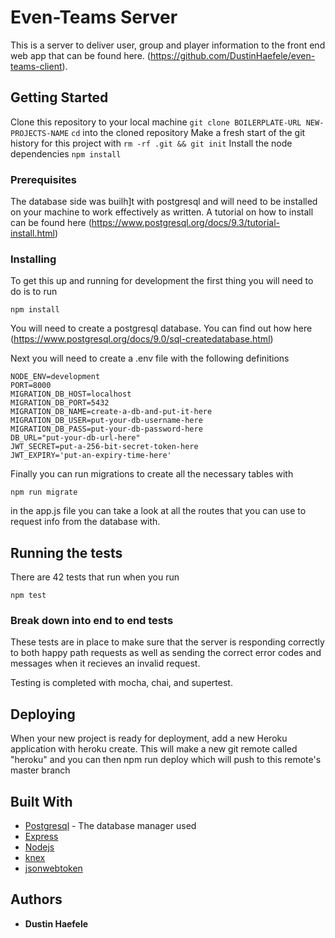 # Even-Teams Server

This is a server to deliver user, group and player information to the front end web app that can be found here. (https://github.com/DustinHaefele/even-teams-client).

## Getting Started

Clone this repository to your local machine `git clone BOILERPLATE-URL NEW-PROJECTS-NAME`
`cd` into the cloned repository
Make a fresh start of the git history for this project with `rm -rf .git && git init`
Install the node dependencies `npm install`

### Prerequisites

The database side was builh]t with postgresql and will need to be installed on your machine to work effectively as written.  A tutorial on how to install can be found here (https://www.postgresql.org/docs/9.3/tutorial-install.html) 

### Installing

To get this up and running for development the first thing you will need to do is to run 

```
npm install
```

You will need to create a postgresql database.  You can find out how here (https://www.postgresql.org/docs/9.0/sql-createdatabase.html)



Next you will need to create a .env file with the following definitions

```
NODE_ENV=development
PORT=8000
MIGRATION_DB_HOST=localhost
MIGRATION_DB_PORT=5432
MIGRATION_DB_NAME=create-a-db-and-put-it-here
MIGRATION_DB_USER=put-your-db-username-here
MIGRATION_DB_PASS=put-your-db-password-here
DB_URL="put-your-db-url-here"
JWT_SECRET=put-a-256-bit-secret-token-here
JWT_EXPIRY='put-an-expiry-time-here'
```

Finally you can run migrations to create all the necessary tables with 

```
npm run migrate
```

in the app.js file you can take a look at all the routes that you can use to request info from the database with. 

## Running the tests

There are 42 tests that run when you run 

```
npm test
```

### Break down into end to end tests

These tests are in place to make sure that the server is responding correctly to both happy path requests as well as sending the correct error codes and messages when it recieves an invalid request. 

Testing is completed with mocha, chai, and supertest.

## Deploying

When your new project is ready for deployment, add a new Heroku application with heroku create. This will make a new git remote called "heroku" and you can then npm run deploy which will push to this remote's master branch


## Built With

* [Postgresql](https://www.postgresql.org/docs/9.0/) - The database manager used
* [Express](https://expressjs.com/en/5x/api.html) 
* [Nodejs](https://nodejs.org/en/)
* [knex](https://knexjs.org/)
* [jsonwebtoken](https://www.npmjs.com/package/jsonwebtoken)


## Authors

* **Dustin Haefele** 

